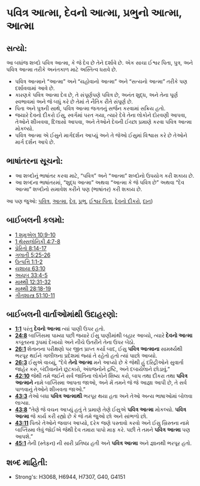 # પવિત્ર આત્મા, દેવનો આત્મા, પ્રભુનો આત્મા, આત્મા 

## સત્યો: 

આ બધાંજ શબ્દો પવિત્ર આત્મા, કે જે દેવ છે તેને દર્શાવે છે.
એક સાચા ઈશ્વર પિતા, પુત્ર, અને પવિત્ર આત્મા તરીકે અનંતકાળ માટે અસ્તિત્વ ધરાવે છે.

* પવિત્ર આત્માને “આત્મા” અને “યહોવાનો આત્મા” અને “સત્યનો આત્મા” તરીકે પણ દર્શાવવામાં આવે છે.
* કારણકે પવિત્ર આત્મા દેવ છે, તે સંપૂર્ણપણે પવિત્ર છે, અનંત શુદ્ધ, અને તેના પૂર્ણ સ્વભાવમાં અને જે બધું કરે છે તેમાં તે નૈતિક રીતે સંપૂર્ણ છે.
* પિતા અને પુત્રની સાથે, પવિત્ર આત્મા જગતનું સર્જન કરવામાં સક્રિય હતો.
* જયારે દેવનો દીકરો ઈસુ, સ્વર્ગમાં પરત ગયા, ત્યારે દેવે તેના લોકોને દોરવણી આપવા, તેઓને શીખવવા, દિલાસો આપવા, અને તેઓને દેવની ઈચ્છા પ્રમાણે કરવા પવિત્ર આત્મા મોકલ્યો.
* પવિત્ર આત્મા એ ઈસુને માર્ગદર્શન આપ્યું અને તે જેઓ ઈસુમાં વિશ્વાસ કરે છે તેઓને માર્ગ દર્શન આપે છે.

## ભાષાંતરના સૂચનો: 

* આ શબ્દોનું ભાષાંતર કરવા માટે, “પવિત્ર” અને “આત્મા” શબ્દોનો ઉપયોગ કરી શકાય છે.
* આ શબ્દના ભાષાંતરમાં, “શુદ્ધ આત્મા” અથવા “આત્મા કે જે પવિત્ર છે” અથવા “દેવ આત્મા” શબ્દોનો સમાવેશ કરીને પણ (ભાષાંતર) કરી શકાય છે.

આ પણ જુઓ: [પવિત્ર](../kt/holy.md), [આત્મા](../kt/spirit.md), [દેવ](../kt/god.md), [પ્રભુ](../kt/lord.md), [ઈશ્વર પિતા](../kt/godthefather.md), [દેવનો દીકરો](../kt/sonofgod.md), [દાન](../kt/gift.md))

## બાઈબલની કલમો: 

* [1 શમુએલ 10:9-10](rc://gu/tn/help/1sa/10/09)
* [1 થેસ્સલોનિકી 4:7-8](rc://gu/tn/help/1th/04/07)
* [પ્રેરિતો 8:14-17](rc://gu/tn/help/act/08/14)
* [ગલાતી 5:25-26](rc://gu/tn/help/gal/05/25)
* [ઉત્પત્તિ 1:1-2](rc://gu/tn/help/gen/01/01)
* [યશાયા 63:10](rc://gu/tn/help/isa/63/10)
* [અયૂબ 33:4-5](rc://gu/tn/help/job/33/04)
* [માથ્થી 12:31-32](rc://gu/tn/help/mat/12/31)
* [માથ્થી 28:18-19](rc://gu/tn/help/mat/28/18)
* [ગીતશાસ્ત્ર 51:10-11](rc://gu/tn/help/psa/051/010)

## બાઈબલની વાર્તાઓમાંથી ઉદાહરણો: 

* __[1:1](rc://gu/tn/help/obs/01/01)__ પરંતુ __દેવનો આત્મા__ ત્યાં પાણી ઉપર હતો.
* __[24:8](rc://gu/tn/help/obs/24/08)__ બાપ્તિસમા પામ્યા પછી જયારે ઈસુ પાણીમાંથી બહાર આવ્યો, ત્યારે __દેવનો આત્મા__ કબૂતરના રૂપમાં દેખાયો અને નીચે ઉતરીને તેના ઉપર બેઠો.
* __[26:1](rc://gu/tn/help/obs/26/01)__ શેતાનના પરીક્ષણો પર જીત પ્રાપ્ત કર્યા બાદ, ઈસુ __પવિત્ર આત્માના__ સામર્થ્યથી ભરપૂર થઈને ગાલીલના પ્રદેશમાં જ્યાં તે રહેતો હતો ત્યાં પાછો આવ્યો.
* __[26:3](rc://gu/tn/help/obs/26/03)__ ઈસુએ વાચ્યું, “દેવે __તેનો આત્મા__ મને આપ્યો છે કે જેથી હું દરિદ્રીઓને સુવાર્તા જાહેર કરું, બંદીવાનોને છૂટકારો, અંધજનોને દ્રષ્ટિ, અને દબાયેલાને છોડાવું.”
* __[42:10](rc://gu/tn/help/obs/42/10)__ જેથી તમે જઈને સર્વ જાતિના લોકોને શિષ્ય કરો, બાપ તથા દીકરા તથા __પવિત્ર આત્માને__ નામે બાપ્તિસ્મા આપતા જાઓ, અને મેં તમને જે જે આજ્ઞા આપી છે, તે સર્વ પાળવાનું તેઓને શીખવતા જાઓ.”
* __[43:3](rc://gu/tn/help/obs/43/03)__ તેઓ બધા __પવિત્ર આત્માથી__ ભરપૂર થયા હતા અને તેઓ અન્ય ભાષાઓમાં બોલવા લાગ્યા.
* __[43:8](rc://gu/tn/help/obs/43/08)__ “તેણે જે વચન આપ્યું હતું તે પ્રમાણે તેણે ઈસુએ __પવિત્ર આત્મા__ મોકલ્યો. __પવિત્ર આત્મા__ જે કાર્ય કરી રહ્યો છે કે જે તમે જુઓ છો અને સાંભળો છો.
* __[43:11](rc://gu/tn/help/obs/43/11)__ પિતરે તેઓને જવાબ આપ્યો, દરેક જણે પસ્તાવો કરવો અને ઈસુ ખ્રિસ્તના નામે બાપ્તિસ્મા લેવું જોઈએ જેથી દેવ તમારા પાપો માફ કરે. પછી તે તમને __પવિત્ર આત્મા__ પણ આપશે.”
* __[45:1](rc://gu/tn/help/obs/45/01)__ તેની (સ્તેફન) ની સારી પ્રતિષ્ઠા હતી અને __પવિત્ર આત્મા__ અને જ્ઞાનથી ભરપૂર હતો.

## શબ્દ માહિતી: 

* Strong's: H3068, H6944, H7307, G40, G4151

